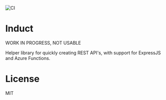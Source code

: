 ![CI](https://github.com/Yeseh/induct-core/workflows/CI/badge.svg?branch=master)

# Induct
WORK IN PROGRESS, NOT USABLE

Helper library for quickly creating REST API's, with support for ExpressJS and Azure Functions.

# License
MIT
